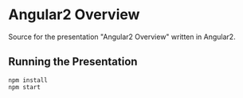 # Angular2 Overview

Source for the presentation "Angular2 Overview" written in Angular2.

## Running the Presentation

```
npm install
npm start
```
